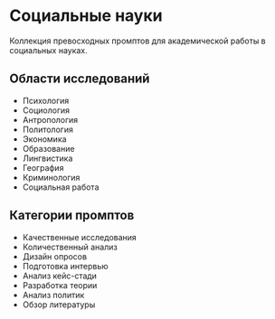 # Социальные науки

Коллекция превосходных промптов для академической работы в социальных науках.

## Области исследований
- Психология
- Социология
- Антропология
- Политология
- Экономика
- Образование
- Лингвистика
- География
- Криминология
- Социальная работа

## Категории промптов
- Качественные исследования
- Количественный анализ
- Дизайн опросов
- Подготовка интервью
- Анализ кейс-стади
- Разработка теории
- Анализ политик
- Обзор литературы